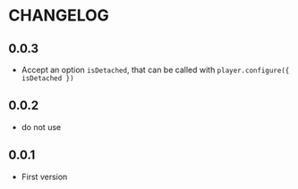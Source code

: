 # CHANGELOG

## 0.0.3

- Accept an option `isDetached`, that can be called with `player.configure({ isDetached })`

## 0.0.2

- do not use

## 0.0.1

- First version
